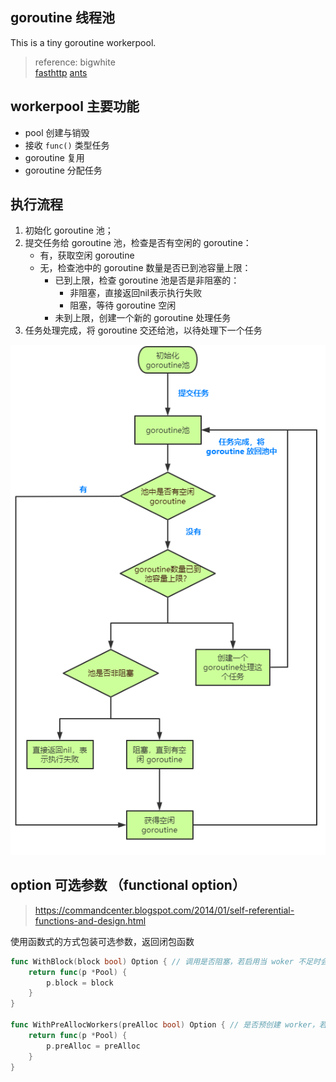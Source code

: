 ## goroutine 线程池
This is a tiny goroutine workerpool.
> reference:
> bigwhite  
> [fasthttp](https://github.com/valyala/fasthttp/blob/master/workerpool.go)
> [ants](https://github.com/panjf2000/ants)


## workerpool 主要功能
- pool 创建与销毁
- 接收 `func()` 类型任务
- goroutine 复用
- goroutine 分配任务


##  执行流程
1. 初始化 goroutine 池；
2. 提交任务给 goroutine 池，检查是否有空闲的 goroutine：
	- 有，获取空闲 goroutine
	- 无，检查池中的 goroutine 数量是否已到池容量上限：
		- 已到上限，检查 goroutine 池是否是非阻塞的：
			- 非阻塞，直接返回nil表示执行失败
			- 阻塞，等待 goroutine 空闲
		- 未到上限，创建一个新的 goroutine 处理任务
3. 任务处理完成，将 goroutine 交还给池，以待处理下一个任务

![流程图](pic/ants.png)

## option 可选参数 （functional option）
> https://commandcenter.blogspot.com/2014/01/self-referential-functions-and-design.html

使用函数式的方式包装可选参数，返回闭包函数
```go
func WithBlock(block bool) Option { // 调用是否阻塞，若启用当 woker 不足时会等待；若不启用，分配该任务直接返回错误
	return func(p *Pool) {
		p.block = block
	}
}

func WithPreAllocWorkers(preAlloc bool) Option { // 是否预创建 worker，若启用会预先分配 cap 数量的 woker
	return func(p *Pool) {
		p.preAlloc = preAlloc
	}
}
```